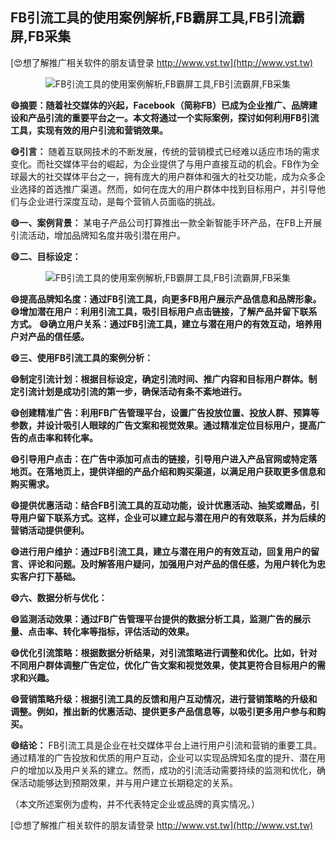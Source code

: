 ## **FB引流工具的使用案例解析,FB霸屏工具,FB引流霸屏,FB采集**

[😍想了解推广相关软件的朋友请登录 http://www.vst.tw](http://www.vst.tw)

 <center><img src="https://vst.tw/MP4/tuiguang/png/2.png" alt="FB引流工具的使用案例解析,FB霸屏工具,FB引流霸屏,FB采集"></center>

**😄摘要：随着社交媒体的兴起，Facebook（简称FB）已成为企业推广、品牌建设和产品引流的重要平台之一。本文将通过一个实际案例，探讨如何利用FB引流工具，实现有效的用户引流和营销效果。**

**😄引言：**
随着互联网技术的不断发展，传统的营销模式已经难以适应市场的需求变化。而社交媒体平台的崛起，为企业提供了与用户直接互动的机会。FB作为全球最大的社交媒体平台之一，拥有庞大的用户群体和强大的社交功能，成为众多企业选择的首选推广渠道。然而，如何在庞大的用户群体中找到目标用户，并引导他们与企业进行深度互动，是每个营销人员面临的挑战。

**😄一、案例背景：**
某电子产品公司打算推出一款全新智能手环产品，在FB上开展引流活动，增加品牌知名度并吸引潜在用户。

**😄二、目标设定：**

 <center><img src="https://vst.tw/MP4/tuiguang/png/2.png" alt="FB引流工具的使用案例解析,FB霸屏工具,FB引流霸屏,FB采集"></center>

**😄提高品牌知名度：通过FB引流工具，向更多FB用户展示产品信息和品牌形象。**
**😄增加潜在用户：利用引流工具，吸引目标用户点击链接，了解产品并留下联系方式。**
**😄确立用户关系：通过FB引流工具，建立与潜在用户的有效互动，培养用户对产品的信任感。**

**😄三、使用FB引流工具的案例分析：**

**😄制定引流计划：根据目标设定，确定引流时间、推广内容和目标用户群体。制定引流计划是成功引流的第一步，确保活动有条不紊地进行。**

**😄创建精准广告：利用FB广告管理平台，设置广告投放位置、投放人群、预算等参数，并设计吸引人眼球的广告文案和视觉效果。通过精准定位目标用户，提高广告的点击率和转化率。**

**😄引导用户点击：在广告中添加可点击的链接，引导用户进入产品官网或特定落地页。在落地页上，提供详细的产品介绍和购买渠道，以满足用户获取更多信息和购买需求。**

**😄提供优惠活动：结合FB引流工具的互动功能，设计优惠活动、抽奖或赠品，引导用户留下联系方式。这样，企业可以建立起与潜在用户的有效联系，并为后续的营销活动提供便利。**

**😄进行用户维护：通过FB引流工具，建立与潜在用户的有效互动，回复用户的留言、评论和问题。及时解答用户疑问，加强用户对产品的信任感，为用户转化为忠实客户打下基础。**

**😄六、数据分析与优化：**

**😄监测活动效果：通过FB广告管理平台提供的数据分析工具，监测广告的展示量、点击率、转化率等指标，评估活动的效果。**

**😄优化引流策略：根据数据分析结果，对引流策略进行调整和优化。比如，针对不同用户群体调整广告定位，优化广告文案和视觉效果，使其更符合目标用户的需求和兴趣。**

**😄营销策略升级：根据引流工具的反馈和用户互动情况，进行营销策略的升级和调整。例如，推出新的优惠活动、提供更多产品信息等，以吸引更多用户参与和购买。**

**😄结论：**
FB引流工具是企业在社交媒体平台上进行用户引流和营销的重要工具。通过精准的广告投放和优质的用户互动，企业可以实现品牌知名度的提升、潜在用户的增加以及用户关系的建立。然而，成功的引流活动需要持续的监测和优化，确保活动能够达到预期效果，并与用户建立长期稳定的关系。

（本文所述案例为虚构，并不代表特定企业或品牌的真实情况。）

[😍想了解推广相关软件的朋友请登录 http://www.vst.tw](http://www.vst.tw)



